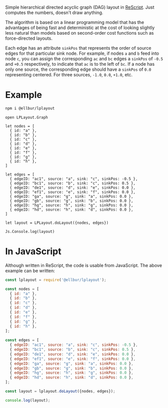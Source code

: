 
Simple hierarchical directed acyclic graph (DAG) layout in [ReScript](https://rescript-lang.org/). Just computes the numbers, doesn't draw anything.

The algorithm is based on a linear programming model that has the advantages of being fast and deterministic at the cost of looking slightly less natural than models based on second-order cost functions such as force-directed layouts.

Each edge has an attribute `sinkPos` that represents the order of source edges for that particular sink node. For example, if nodes `a` and `b` feed into node `c`, you can assign the corresponding `ac` and `bc` edges a `sinkPos` of `-0.5` and `+0.5` respectively, to indicate that `ac` is to the left of `bc`. If a node has only one source, the corresponding edge should have a `sinkPos` of `0.0` representing centered. For three sources, `-1.0`, `0.0`, `+1.0`, etc.

# Example

```sh
npm i @ellbur/lplayout
```

```rescript
open LPLayout.Graph

let nodes = [
  { id: "a" },
  { id: "b" },
  { id: "c" },
  { id: "d" },
  { id: "e" },
  { id: "f" },
  { id: "g" },
  { id: "h" },
]
  
let edges = [
  { edgeID: "ac1", source: "a", sink: "c", sinkPos: -0.5 },
  { edgeID: "bc1", source: "b", sink: "c", sinkPos: 0.5 },
  { edgeID: "de1", source: "d", sink: "e", sinkPos: 0.0 },
  { edgeID: "ef1", source: "e", sink: "f", sinkPos: 0.0 },
  { edgeID: "ga", source: "g", sink: "a", sinkPos: 0.0 },
  { edgeID: "gb", source: "g", sink: "b", sinkPos: 0.0 },
  { edgeID: "hg", source: "h", sink: "g", sinkPos: 0.0 },
  { edgeID: "hd", source: "h", sink: "d", sinkPos: 0.0 },
]

let layout = LPLayout.doLayout({nodes, edges})

Js.Console.log(layout)
```

# In JavaScript

Although written in ReScript, the code is usable from JavaScript. The above example can be written:

```javascript
const lplayout = require('@ellbur/lplayout');

const nodes = [
  { id: "a" },
  { id: "b" },
  { id: "c" },
  { id: "d" },
  { id: "e" },
  { id: "f" },
  { id: "g" },
  { id: "h" },
];
  
const edges = [
  { edgeID: "ac1", source: "a", sink: "c", sinkPos: -0.5 },
  { edgeID: "bc1", source: "b", sink: "c", sinkPos: 0.5 },
  { edgeID: "de1", source: "d", sink: "e", sinkPos: 0.0 },
  { edgeID: "ef1", source: "e", sink: "f", sinkPos: 0.0 },
  { edgeID: "ga", source: "g", sink: "a", sinkPos: 0.0 },
  { edgeID: "gb", source: "g", sink: "b", sinkPos: 0.0 },
  { edgeID: "hg", source: "h", sink: "g", sinkPos: 0.0 },
  { edgeID: "hd", source: "h", sink: "d", sinkPos: 0.0 },
];

const layout = lplayout.doLayout({nodes, edges});

console.log(layout);
```

